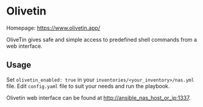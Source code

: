 # Olivetin

Homepage: <https://www.olivetin.app/>

OliveTin gives safe and simple access to predefined shell commands from a web interface.

## Usage

Set `olivetin_enabled: true` in your `inventories/<your_inventory>/nas.yml` file. Edit `config.yaml` file to suit your needs and run the playbook.

Olivetin web interface can be found at <http://ansible_nas_host_or_ip:1337>.
